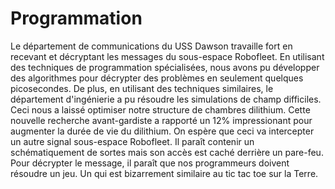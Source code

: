 # Programmation
Le département de communications du USS Dawson travaille fort en recevant et décryptant les messages du sous-espace Robofleet. En utilisant des techniques de programmation spécialisées, nous avons pu développer des algorithmes pour décrypter des problèmes en seulement quelques picosecondes. De plus, en utilisant des techniques similaires, le département d'ingénierie a pu résoudre les simulations de champ difficiles. Ceci nous a laissé optimiser notre structure de chambres dilithium. Cette nouvelle recherche avant-gardiste a rapporté un 12% impressionant pour augmenter la durée de vie du dilithium. On espère que ceci va intercepter un autre signal sous-espace Robofleet. Il paraît contenir un schématiquement de sortes mais son accès est caché derrière un pare-feu. Pour décrypter le message, il paraît que nos programmeurs doivent résoudre un jeu. Un qui est bizarrement similaire au tic tac toe sur la Terre.

